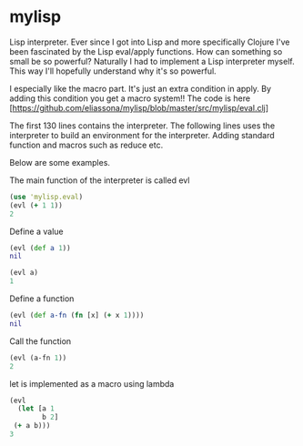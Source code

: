 mylisp
======

Lisp interpreter.
Ever since I got into Lisp and more specifically Clojure I've been fascinated by the Lisp eval/apply functions. 
How can something so small be so powerful? 
Naturally I had to implement a Lisp interpreter myself. This way I'll hopefully understand why it's so powerful.

I especially like the macro part. It's just an extra condition in apply. By adding this condition you get a macro system!!
The code is here 
[https://github.com/eliassona/mylisp/blob/master/src/mylisp/eval.clj]

The first 130 lines contains the interpreter. The following lines uses the interpreter to build an environment for the interpreter. Adding standard function and macros such as reduce etc. 


Below are some examples.

The main function of the interpreter is called evl


```clojure
(use 'mylisp.eval)
(evl (+ 1 1))
2
```

Define a value
```clojure
(evl (def a 1))
nil
```

```clojure
(evl a)
1
```

Define a function
```clojure
(evl (def a-fn (fn [x] (+ x 1)))) 
nil
```

Call the function
```clojure
(evl (a-fn 1))
2
```

let is implemented as a macro using lambda
```clojure
(evl 
  (let [a 1
        b 2]
 (+ a b)))
3 
```
